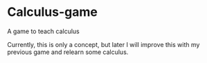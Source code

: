 Calculus-game
=============

A game to teach calculus

Currently, this is only a concept, but later I will improve this with my previous game and relearn some calculus.
